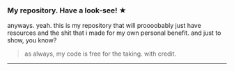 ### My repository. Have a look-see! &starf;
anyways. yeah. this is my repository that will proooobably just have resources and the shit that i made for my own personal benefit. and just to show, you know? 
> as always, my code is free for the taking. with credit.
----
